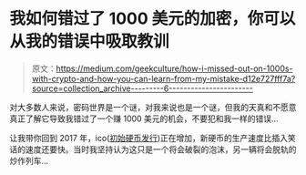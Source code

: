 # 我如何错过了 1000 美元的加密，你可以从我的错误中吸取教训

> 原文：<https://medium.com/geekculture/how-i-missed-out-on-1000s-with-crypto-and-how-you-can-learn-from-my-mistake-d12e727fff7a?source=collection_archive---------6----------------------->

对大多数人来说，密码世界是一个谜，对我来说也是一个谜，但我的天真和不愿意真正了解它导致我错过了一个赚 1000 美元的机会，不要犯和我一样的错误…

让我带你回到 2017 年，ico([初始硬币发行](https://www.investopedia.com/terms/i/initial-coin-offering-ico.asp))正在增加，新硬币的生产速度比插入笑话的速度还要快。当时我坚持认为这只是一个将会破裂的泡沫，另一辆将会脱轨的炒作列车…